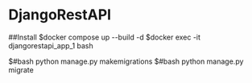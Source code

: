 # DjangoRestAPI

##Install
$docker compose up --build -d
$docker exec -it djangorestapi_app_1 bash

$#bash python manage.py makemigrations
$#bash python manage.py migrate
